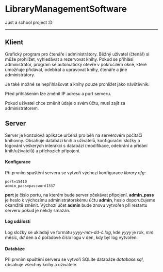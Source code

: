 # LibraryManagementSoftware

Just a school project :D

-----

## Klient

Grafický program pro čtenáře i administrátory. Běžný uživatel (čtenář) si může prohlížet, vyhledávat a rezervovat knihy. Pokud se přihlásí administrátor, program se automatický otevře v pokročilém okně, které umožńuje přidávat, odebírat a upravovat knihy, čtenáře a jiné administrátory.

Je také možné se nepřihlašovat a knihy pouze prohlížet jako návštěvník.

Před přihlášením lze změnit IP adresu a port serveru.

Pokud uživatel chce změnit údaje o svém účtu, musí zajít za administrátorem.

## Server

Server je konzolová aplikace určená pro běh na serverovém počitači knihovny. Obsahuje databázi knih a uživatelů, konfigurační složky a logování veškerých interakcí s databází (modifikace, odebrání a přidání knih/uživatelů) a příchozích připojení.

#### Konfigurace

Při prvním spuštění serveru se vytvoří výchozí konfigurace *library.cfg*:
```
port=15410
admin_pass=password1337
```
**port** je číslo portu, na kterém bude server očekávat připojení.
**admin_pass** je heslo k výchozímu administrátorskému účtu **admin**, heslo doporučujeme okamžitě změnit. Výchozí účet **admin** bude znovu vytvořen při restartu serveru pokud je někdy smazán.

#### Log událostí

Log složky se ukládají ve formátu *yyyy-mm-dd-č.log*, kde *yyyy* je rok, *mm* měsíc, *dd* den a *č* pořadové číslo logu v den, kdy byl log vytvořen.

#### Databáze

Při prvním spuštění serveru se vytvoří SQLite databáze *database.sql*, obsahuje všechny knihy a uživatele.
